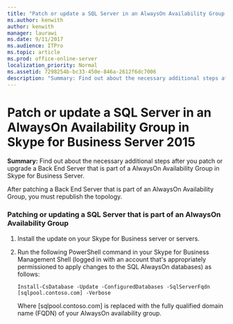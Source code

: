 ```yaml
---
title: "Patch or update a SQL Server in an AlwaysOn Availability Group in Skype for Business Server 2015"
ms.author: kenwith
author: kenwith
manager: laurawi
ms.date: 9/11/2017
ms.audience: ITPro
ms.topic: article
ms.prod: office-online-server
localization_priority: Normal
ms.assetid: 7298254b-bc33-450e-846a-2612f6dc7006
description: "Summary: Find out about the necessary additional steps after you patch or upgrade a Back End Server that is part of a AlwaysOn Availability Group in Skype for Business Server."
---
```


# Patch or update a SQL Server in an AlwaysOn Availability Group in Skype for Business Server 2015
 
**Summary:** Find out about the necessary additional steps after you patch or upgrade a Back End Server that is part of a AlwaysOn Availability Group in Skype for Business Server.
  
After patching a Back End Server that is part of an AlwaysOn Availability Group, you must republish the topology.
  
### Patching or updating a SQL Server that is part of an AlwaysOn Availability Group

1. Install the update on your Skype for Business server or servers.
    
2. Run the following PowerShell command in your Skype for Business Management Shell (logged in with an account that's appropriately permissioned to apply changes to the SQL AlwaysOn databases) as follows:
    
    ```
    Install-CsDatabase -Update -ConfiguredDatabases -SqlServerFqdn [sqlpool.contoso.com] -Verbose
    ```

    Where [sqlpool.contoso.com] is replaced with the fully qualified domain name (FQDN) of your AlwaysOn availability group.
    

